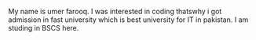 My name is umer farooq.
I was interested in coding thatswhy i got admission in fast university which is best university for IT in pakistan.
I am studing in BSCS here.
